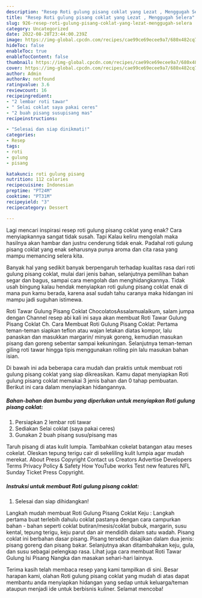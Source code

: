 ```yaml
---
description: "Resep Roti gulung pisang coklat yang Lezat , Menggugah Selera"
title: "Resep Roti gulung pisang coklat yang Lezat , Menggugah Selera"
slug: 926-resep-roti-gulung-pisang-coklat-yang-lezat-menggugah-selera
category: Uncategorized
date: 2022-08-28T23:44:00.239Z
image: https://img-global.cpcdn.com/recipes/cae99ce69ecee9a7/680x482cq70/roti-gulung-pisang-coklat-foto-resep-utama.jpg
hideToc: false
enableToc: true
enableTocContent: false
thumbnail: https://img-global.cpcdn.com/recipes/cae99ce69ecee9a7/680x482cq70/roti-gulung-pisang-coklat-foto-resep-utama.jpg
cover: https://img-global.cpcdn.com/recipes/cae99ce69ecee9a7/680x482cq70/roti-gulung-pisang-coklat-foto-resep-utama.jpg
author: Admin
authorAv: notfound
ratingvalue: 3.6
reviewcount: 16
recipeingredient:
- "2 lembar roti tawar"
- " Selai coklat saya pakai ceres"
- "2 buah pisang susupisang mas"
recipeinstructions:

- "Selesai dan siap dinikmati!"
categories:
- Resep
tags:
- roti
- gulung
- pisang

katakunci: roti gulung pisang 
nutrition: 112 calories
recipecuisine: Indonesian
preptime: "PT24M"
cooktime: "PT31M"
recipeyield: "3"
recipecategory: Dessert

---
```



Lagi mencari inspirasi resep roti gulung pisang coklat yang enak? Cara menyiapkannya sangat tidak susah. Tapi Kalau keliru mengolah maka hasilnya akan hambar dan justru cenderung tidak enak. Padahal roti gulung pisang coklat yang enak seharusnya punya aroma dan cita rasa yang mampu memancing selera kita.


Banyak hal yang sedikit banyak berpengaruh terhadap kualitas rasa dari roti gulung pisang coklat, mulai dari jenis bahan, selanjutnya pemilihan bahan segar dan bagus, sampai cara mengolah dan menghidangkannya. Tidak usah bingung kalau hendak menyiapkan roti gulung pisang coklat enak di mana pun kamu berada, karena asal sudah tahu caranya maka hidangan ini mampu jadi suguhan istimewa.

Roti Tawar Gulung Pisang Coklat ChocolatosAssalamualaikum, salam jumpa dengan Channel resep abi kali ini saya akan membuat Roti Tawar Gulung Pisang Coklat Ch. Cara Membuat Roti Gulung Pisang Coklat: Pertama teman-teman siapkan teflon atau wajan letakan diatas kompor, lalu panaskan dan masukkan margarin/ minyak goreng, kemudian masukan pisang dan goreng sebentar sampai kekuningan. Selanjutnya teman-teman giling roti tawar hingga tipis menggunakan rolling pin lalu masukan bahan isian.


Di bawah ini ada beberapa cara mudah dan praktis untuk membuat roti gulung pisang coklat yang siap dikreasikan. Kamu dapat menyiapkan Roti gulung pisang coklat memakai 3 jenis bahan dan 0 tahap pembuatan. Berikut ini cara dalam menyiapkan hidangannya.

<!--inarticleads1-->

##### Bahan-bahan dan bumbu yang diperlukan untuk menyiapkan Roti gulung pisang coklat:

1. Persiapkan 2 lembar roti tawar
1. Sediakan  Selai coklat (saya pakai ceres)
1. Gunakan 2 buah pisang susu/pisang mas


Taruh pisang di atas kulit lumpia. Tambahkan cokelat batangan atau meses cokelat. Oleskan tepung terigu cair di sekeliling kulit lumpia agar mudah merekat. About Press Copyright Contact us Creators Advertise Developers Terms Privacy Policy &amp; Safety How YouTube works Test new features NFL Sunday Ticket Press Copyright. 

<!--inarticleads2-->

##### Instruksi untuk membuat Roti gulung pisang coklat:


1. Selesai dan siap dihidangkan!

Langkah mudah membuat Roti Gulung Pisang Coklat Keju : Langkah pertama buat terlebih dahulu coklat pastanya dengan cara campurkan bahan - bahan seperti coklat butiran/mesis/coklat bubuk, margarin, susu kental, tepung terigu, keju parut dan air mendidih dalam satu wadah. Pisang coklat ini berbahan dasar pisang. Pisang tersebut disajikan dalam dua jenis: pisang goreng dan pisang bakar. Selanjutnya akan ditambahakan keju, gula, dan susu sebagai pelengkap rasa. Lihat juga cara membuat Roti Tawar Gulung Isi Pisang Nangka dan masakan sehari-hari lainnya. 

Terima kasih telah membaca resep yang kami tampilkan di sini. Besar harapan kami, olahan Roti gulung pisang coklat yang mudah di atas dapat membantu anda menyiapkan hidangan yang sedap untuk keluarga/teman ataupun menjadi ide untuk berbisnis kuliner. Selamat mencoba!
